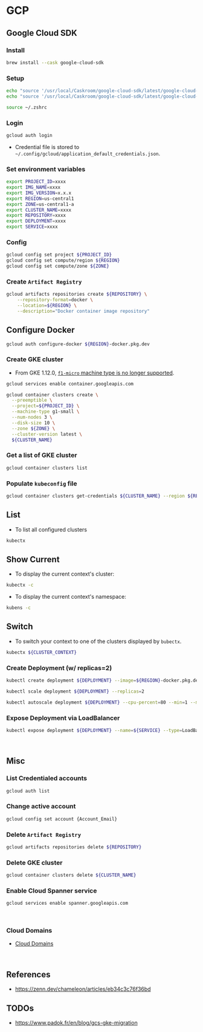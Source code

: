 # GCP
## Google Cloud SDK
### Install
```zsh
brew install --cask google-cloud-sdk
```
### Setup
```zsh
echo "source '/usr/local/Caskroom/google-cloud-sdk/latest/google-cloud-sdk/path.zsh.inc'" >> ~/.zshrc
echo "source '/usr/local/Caskroom/google-cloud-sdk/latest/google-cloud-sdk/completion.zsh.inc'" >> ~/.zshrc

source ~/.zshrc
```
### Login
```zsh
gcloud auth login
```
- Credential file is stored to `~/.config/gcloud/application_default_credentials.json`.

### Set environment variables
```zsh
export PROJECT_ID=xxxx
export IMG_NAME=xxxx
export IMG_VERSION=x.x.x
export REGION=us-central1
export ZONE=us-central1-a
export CLUSTER_NAME=xxxx
export REPOSITORY=xxxx
export DEPLOYMENT=xxxx
export SERVICE=xxxx
```
### Config
```zsh
gcloud config set project ${PROJECT_ID}
gcloud config set compute/region ${REGION}
gcloud config set compute/zone ${ZONE}
```
### Create `Artifact Registry`
```zsh
gcloud artifacts repositories create ${REPOSITORY} \
    --repository-format=docker \
    --location=${REGION} \
    --description="Docker container image repository"
```
## Configure Docker
```zsh
gcloud auth configure-docker ${REGION}-docker.pkg.dev
```
### Create GKE cluster
- From GKE 1.12.0, [`f1-micro` machine type is no longer supported](https://stackoverflow.com/questions/61357217/gcloud-kubernetes-in-f1-micro-results-in-node-pools-of-f1-micro-machines-are-no).

```zsh
gcloud services enable container.googleapis.com

gcloud container clusters create \
  --preemptible \
  --project=${PROJECT_ID} \
  --machine-type g1-small \
  --num-nodes 3 \
  --disk-size 10 \
  --zone ${ZONE} \
  --cluster-version latest \
  ${CLUSTER_NAME}
```

### Get a list of GKE cluster
```zsh
gcloud container clusters list
```

### Populate `kubeconfig` file
```zsh
gcloud container clusters get-credentials ${CLUSTER_NAME} --region ${REGION} --project ${PROJECT_ID}
```

## List
- To list all configured clusters
```sh
kubectx
```

## Show Current
- To display the current context's cluster:
```sh
kubectx -c
```

- To display the current context's namespace:
```sh
kubens -c
```

## Switch
- To switch your context to one of the clusters displayed by `bubectx`.
```sh
kubectx ${CLUSTER_CONTEXT}
```

### Create Deployment (w/ replicas=2)
```zsh
kubectl create deployment ${DEPLOYMENT} --image=${REGION}-docker.pkg.dev/${PROJECT_ID}/${REPOSITORY}/${IMG_NAME}:${IMG_VERSION}

kubectl scale deployment ${DEPLOYMENT} --replicas=2

kubectl autoscale deployment ${DEPLOYMENT} --cpu-percent=80 --min=1 --max=2
```

### Expose Deployment via LoadBalancer
```zsh
kubectl expose deployment ${DEPLOYMENT} --name=${SERVICE} --type=LoadBalancer --port 80 --target-port 8080
```

&nbsp;

## Misc
### List Credentialed accounts
```zsh
gcloud auth list
```

### Change active account
```zsh
gcloud config set account {Account_Email}
```

### Delete `Artifact Registry`
```zsh
gcloud artifacts repositories delete ${REPOSITORY}
```
### Delete GKE cluster
```zsh
gcloud container clusters delete ${CLUSTER_NAME}
```
### Enable Cloud Spanner service
```zsh
gcloud services enable spanner.googleapis.com
```

&nbsp;

### Cloud Domains
- [Cloud Domains](https://console.cloud.google.com/net-services/domains/registrations/list)

&nbsp;

## References
- https://zenn.dev/chameleon/articles/eb34c3c76f36bd

## TODOs
- https://www.padok.fr/en/blog/gcs-gke-migration
